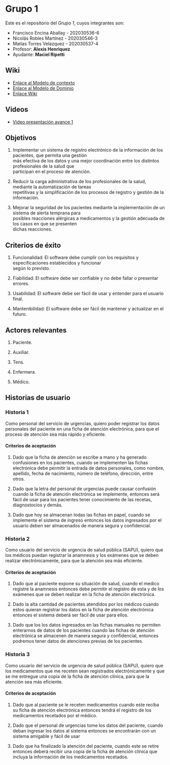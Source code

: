 # Grupo 1

Este es el repositorio del *Grupo 1*, cuyos integrantes son:

* Francisco Encina Aballay - 202030536-6
* Nicolás Robles Martínez - 202030546-3
* Matías Torres Velazquez - 202030537-4
* Profesor: **Alexis Henriquez**
* Ayudante: **Maciel Ripetti**

## Wiki
* [Enlace al Modelo de contexto](https://gitlab.inf.utfsm.cl/matias.torres/sistema-de-ingreso/-/wikis/Modelo-de-Contexto)
* [Enlace al Modelo de Dominio](https://gitlab.inf.utfsm.cl/matias.torres/sistema-de-ingreso/-/wikis/Modelo-de-Dominio)
* [Enlace Wiki](https://gitlab.inf.utfsm.cl/matias.torres/sistema-de-ingreso/-/wikis/Wiki-INF236)

## Videos

* [Video presentación avance 1](https://youtu.be/n5oyO6FyPAQ)

## Objetivos

1. Implementar un sistema de registro electrónico de la información de los pacientes, que permita una gestión  
más efectiva de los datos y una mejor coordinación entre los distintos profesionales de la salud que  
participan en el proceso de atención.

2. Reducir la carga administrativa de los profesionales de la salud, mediante la automatización de tareas  
repetitivas y la simplificación de los procesos de registro y gestión de la información.

3. Mejorar la seguridad de los pacientes mediante la implementación de un sistema de alerta temprana para  
posibles reacciones alérgicas a medicamentos y la gestión adecuada de los casos en que se presenten  
dichas reacciones.

## Criterios de éxito

1. Funcionalidad: El software debe cumplir con los requisitos y especificaciones establecidos y funcionar  
según lo previsto.

2. Fiabilidad: El software debe ser confiable y no debe fallar o presentar errores.  

3. Usabilidad: El software debe ser fácil de usar y entender para el usuario final.

4. Mantenibilidad: El software debe ser fácil de mantener y actualizar en el futuro.

## Actores relevantes

1. Paciente.

2. Auxiliar.

3. Tens.

4. Enfermera.

5. Médico.

## Historias de usuario

### Historia 1
Como personal del servicio de urgencias, quiero poder registrar los datos personales del paciente en una ficha de atención electrónica, para que el proceso de atención sea más rápido y eficiente.

#### Criterios de aceptación
1. Dado que la ficha de atención se escribe a mano y ha generado confusiones en los pacientes, cuando se implementen las fichas electrónica debe permitir la entrada de datos personales, como nombre, apellido, fecha de nacimiento, número de teléfono, dirección, entre otros.

2. Dado que la letra del personal de urgencias puede causar confusión cuando la ficha de atención electrónica se implemente, entonces será fácil de usar para los pacientes tener conocimiento de las recetas, diagnostocios y demás.

3. Dado que hoy se almacenan todas las fichas en papel, cuando se implemente el sistema de ingreso entonces los datos ingresados por el usuario deben ser almacenados de manera segura y confidencial.

### Historia 2
Como usuario del servicio de urgencia de salud pública (SAPU), quiero que los médicos puedan registrar la anamnesis y los exámenes que se deben realizar electrónicamente, para que la atención sea más eficiente.

#### Criterios de aceptación
1. Dado que al paciente expone su situación de salud, cuando el medico registre la anamnesis entonces debe permitir el registro de esta y de los exámenes que se deben realizar en la ficha de atención electrónica.

2. Dado la alta cantidad de pacientes atendidos por los médicos cuando estos quieran registrar los datos en la ficha de atención electrónica entonces el sistema deberá ser fácil de usar para ellos.

3. Dado que los los datos ingresados en las fichas manuales no permiten enterarnos de datos de los pacientes cuando las fichas de atención electrónica se almacenen de manera segura y confidencial, entonces podremos tener datos de atenciones previas de los pacientes.

### Historia 3
Como usuario del servicio de urgencia de salud pública (SAPU), quiero que los medicamentos que me receten sean registrados electrónicamente y que se me entregue una copia de la ficha de atención clínica, para que la atención sea más eficiente.

#### Criterios de aceptación
1. Dado que al paciente se le receten medicamentos cuando este reciba su ficha de atención electrónica entonces tendrá el registro de los medicamentos recetados por el médico.

2. Dado que el personal de urgencias tome los datos del paciente, cuando deban ingresar los datos al sistema entonces se encontrarán con un sistema amigable y fácil de usar

3. Dado que ha finalizado la atención del paciente, cuando este se retire entonces deberá recibir una copia de la ficha de atención clínica que incluya la información de los medicamentos recetados.
